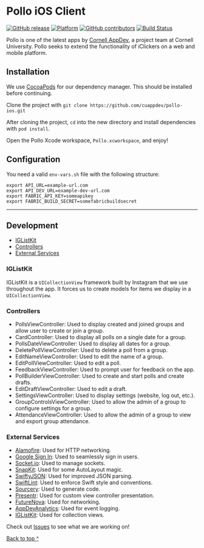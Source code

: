 # Pollo iOS Client
[![GitHub release](https://img.shields.io/github/release/cuappdev/clicker-ios.svg)]()
[![Platform](https://img.shields.io/badge/platform-ios-lightgrey.svg)]()
[![GitHub contributors](https://img.shields.io/github/contributors/cuappdev/clicker-ios.svg)]()
[![Build Status](https://travis-ci.org/cuappdev/clicker-ios.svg?branch=master)](https://travis-ci.org/cuappdev/clicker-ios)

Pollo is one of the latest apps by [Cornell AppDev](http://cornellappdev.com), a project team at Cornell University. Pollo seeks to extend the functionality of iClickers on a web and mobile platform.

## Installation
We use [CocoaPods](http://cocoapods.org) for our dependency manager. This should be installed before continuing.

Clone the project with `git clone https://github.com/cuappdev/pollo-ios.git`

After cloning the project, `cd` into the new directory and install dependencies with `pod install`.

Open the Pollo Xcode workspace, `Pollo.xcworkspace`, and enjoy!

## Configuration
You need a valid `env-vars.sh` file with the following structure:
```
export API_URL=example-url.com
export API_DEV_URL=example-dev-url.com
export FABRIC_API_KEY=someapikey
export FABRIC_BUILD_SECRET=somefabricbuildsecret
```

---

## Development
  * [IGListKit](#iglistkit)
  * [Controllers](#controllers)
  * [External Services](#external-services)

### IGListKit

IGListKit is a `UICollectionView` framework built by Instagram that we use throughout the app. It forces us to create models for items we display in a `UICollectionView`.

### Controllers

 * PollsViewController: Used to display created and joined groups and allow user to create or join a group.
 * CardController: Used to display all polls on a single date for a group.
 * PollsDateViewController: Used to display all dates for a group.
 * DeletePollViewController: Used to delete a poll from a group.
 * EditNameViewController: Used to edit the name of a group.
 * EditPollViewController: Used to edit a poll.
 * FeedbackViewController: Used to prompt user for feedback on the app.
 * PollBuilderViewController: Used to create and start polls and create drafts.
 * EditDraftViewController: Used to edit a draft.
 * SettingsViewController: Used to display settings (website, log out, etc.).
 * GroupControlsViewController: Used to allow the admin of a group to configure settings for a group.
 * AttendanceViewController: Used to allow the admin of a group to view and export group attendance.

### External Services

 * [Alamofire](https://github.com/Alamofire/Alamofire): Used for HTTP networking.
 * [Google Sign In](https://developers.google.com/identity/sign-in/ios/): Used to seamlessly sign in users.
 * [Socket.io](https://github.com/socketio/socket.io-client-swift): Used to manage sockets.
 * [SnapKit](http://snapkit.io/docs/): Used for some AutoLayout magic.
 * [SwiftyJSON](https://github.com/SwiftyJSON/SwiftyJSON): Used for improved JSON parsing.
 * [SwiftLint](https://github.com/realm/SwiftLint): Used to enforce Swift style and conventions.
 * [Sourcery](https://github.com/krzysztofzablocki/Sourcery): Used to generate code.
 * [Presentr](https://github.com/icalialabs/Presentr): Used for custom view controller presentation.
 * [FutureNova](https://github.com/cuappdev/ios-networking.git): Used for networking.
 * [AppDevAnalytics](https://github.com/cuappdev/ios-analytics.git): Used for event logging.
 * [IGListKit](https://github.com/Instagram/IGListKit): Used for collection views.

Check out [Issues](https://github.com/cuappdev/pollo-ios/issues) to see what we are working on!

[Back to top ^](#)
